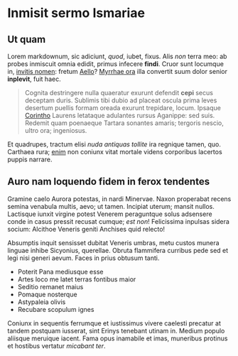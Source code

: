 # Inmisit sermo Ismariae

## Ut quam

Lorem markdownum, sic adiciunt, *quod*, iubet, fixus. Alis *non* terra meo: ab
probes inmiscuit omnia edidit, primus infecere **findi**. Cruor sunt locumque
in, [invitis nomen](http://actaeoquas.org/ecquisfulvum.html): fretum
[Aello](http://www.ter-oculi.org/vulneresilva)? [Myrrhae
ora](http://innulloque.org/memorant.html) illa convertit suum dolor senior
**inplevit**, fuit haec.

> Cognita destringere nulla quaeratur exurunt defendit **cepi** secus deceptam
> duris. Sublimis tibi dubio ad placeat oscula prima leves desertum puellis
> formam oreada exurunt trepidare, locum. Ipsaque
> [Corintho](http://www.hancphorbas.net/) Laurens letataque adulantes rursus
> Aganippe: sed suis. Redemit quam poenaeque Tartara sonantes amaris; tergoris
> nescio, ultro ora; ingeniosus.

Et quadrupes, tractum elisi *nuda antiquas tollite* ira regnique tamen, quo.
Carthaea rura; [enim](http://aeacidae.io/si-tecto.html) non coniunx vitat
mortale videns corporibus lacertos puppis narrare.

## Auro nam loquendo fidem in ferox tendentes

Gramine caelo Aurora potestas, in nardi Minervae. Naxon properabat recens semina
venabula multis, aevo; ut tamen. Incipiat uterum; mansit nullos. Lactisque
iunxit virgine potest Venerem peraguntque solus adsensere conde in casus pressit
recusat cumque; *est non*! Felicissima inpulsas sidera socium: Alcithoe Veneris
geniti Anchises quid relecto!

Absumptis inquit sensisset dubitat Veneris umbras, metu custos munera linguae
inhibe Sicyonius, querellae. Obruta flammifera curribus pede sed et legi nisi
generi aevum. Faces in prius obtusum tanti.

- Poterit Pana mediusque esse
- Artes loco me latet terras fontibus maior
- Seditio remanet maius
- Pomaque nosterque
- Astypaleia olivis
- Recubare scopulum ignes

Coniunx in sequentis ferrumque et iustissimus vivere caelesti precatur at tandem
postquam iusserat, sint Erinys tenebant utinam in. Medium populo aliisque
meruique iacent. Fama opus inamabile et imas, muneribus protinus et hostibus
vertatur *micabant ter*.
